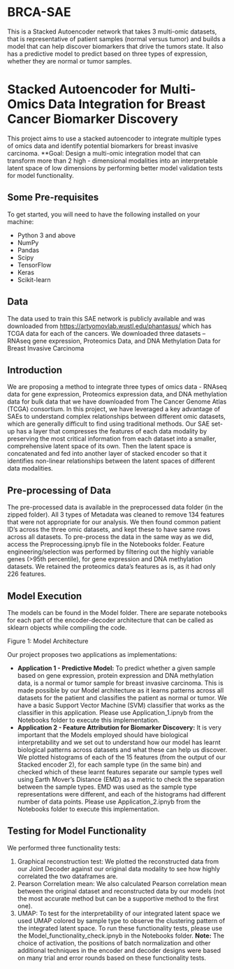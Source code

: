 # BRCA-SAE
This is a Stacked Autoencoder network that takes 3 multi-omic datasets, that is representative of patient samples (normal versus tumor) and builds a model that can help discover biomarkers that drive the tumors state. It also has a predictive model to predict based on three types of expression, whether they are normal or tumor samples. 

# Stacked Autoencoder for Multi-Omics Data Integration for Breast Cancer Biomarker Discovery
This project aims to use a stacked autoencoder to integrate multiple types of omics data and identify potential biomarkers for breast invasive carcinoma. 
**Goal: Design a multi-omic integration model that can transform more than 2 high - dimensional modalities into an interpretable latent space of low dimensions by performing better model validation tests for model functionality.
## Some Pre-requisites
To get started, you will need to have the following installed on your machine: 
- Python 3 and above 
- NumPy
- Pandas
- Scipy
- TensorFlow
- Keras 
- Scikit-learn
## Data
The data used to train this SAE network is publicly available and was downloaded from https://artyomovlab.wustl.edu/phantasus/ which has TCGA data for each of the cancers. We downloaded three datasets – RNAseq gene expression, Proteomics Data, and DNA Methylation Data for Breast Invasive Carcinoma
## Introduction
We are proposing a method to integrate three types of omics data - RNAseq data for gene expression, Proteomics expression data, and DNA methylation data for bulk data that we have downloaded from The Cancer Genome Atlas (TCGA) consortium. In this project, we have leveraged a key advantage of SAEs to understand complex relationships between different omic datasets, which are generally difficult to find using traditional methods. Our SAE set-up has a layer that compresses the features of each data modality by preserving the most critical information from each dataset into a smaller, comprehensive latent space of its own. Then the latent space is concatenated and fed into another layer of stacked encoder so that it identifies non-linear relationships between the latent spaces of different data modalities.
## Pre-processing of Data
The pre-processed data is available in the preprocessed data folder (in the zipped folder). All 3 types of Metadata was cleaned to remove 134 features that were not appropriate for our analysis. We then found common patient ID’s across the three omic datasets, and kept these to have same rows across all datasets. To pre-process the data in the same way as we did, access the Preprocessing.ipnyb file in the Notebooks folder.
Feature engineering/selection was performed by filtering out the highly variable genes (>95th percentile), for gene expression and DNA methylation datasets. We retained the proteomics data’s features as is, as it had only 226 features. 

## Model Execution
The models can be found in the Model folder. There are separate notebooks for each part of the encoder-decoder architecture that can be called as sklearn objects while compiling the code. 
 
Figure 1: Model Architecture

Our project proposes two applications as implementations:
-	**Application 1 - Predictive Model:** To predict whether a given sample based on gene expression, protein expression and DNA methylation data, is a normal or tumor sample for breast invasive carcinoma. This is made possible by our Model architecture as it learns patterns across all datasets for the patient and classifies the patient as normal or tumor. We have a basic Support Vector Machine (SVM) classifier that works as the classifier in this application. Please use Application_1.ipnyb from the Notebooks folder to execute this implementation.
-	**Application 2 - Feature Attribution for Biomarker Discovery:** It is very important that the Models employed should have biological interpretability and we set out to understand how our model has learnt biological patterns across datasets and what these can help us discover. We plotted histograms of each of the 15 features (from the output of our Stacked encoder 2), for each sample type (in the same bin) and checked which of these learnt features separate our sample types well using Earth Mover’s Distance (EMD) as a metric to check the separation between the sample types. EMD was used as the sample type representations were different, and each of the histograms had different number of data points. Please use Application_2.ipnyb from the Notebooks folder to execute this implementation.

## Testing for Model Functionality
We performed three functionality tests:
1.	Graphical reconstruction test: We plotted the reconstructed data from our Joint Decoder against our original data modality to see how highly correlated the two dataframes are.
2.	Pearson Correlation mean: We also calculated Pearson correlation mean between the original dataset and reconstructed data by our models (not the most accurate method but can be a supportive method to the first one).
3.	UMAP: To test for the interpretability of our integrated latent space we used UMAP colored by sample type to observe the clustering pattern of the integrated latent space.
To run these functionality tests, please use the Model_functionality_check.ipnyb in the Notebooks folder.
**Note:** The choice of activation, the positions of batch normalization and other additional techniques in the encoder and decoder designs were based on many trial and error rounds based on these functionality tests.


